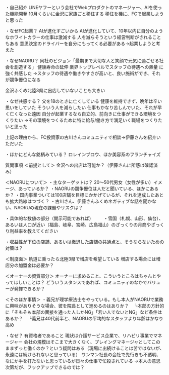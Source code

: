 
・自己紹介
LINEヤフーという会社でWebプロダクトのマネージャー、AIを使った機能開発
10月くらいに金沢に家族ごと移住する
移住を機に、FCで起業しようと思った

・なぜFC起業？
AIが進化すごいから
AIが進化していて、10年以内に自分のようなホワイトカラーの仕事は激減する
人を減らそうという経営判断がされることもある
意思決定のドライバーを自分にもってくる必要がある→起業しようと考えた

・なぜNAORU？
同社のビジョン「最期まで大切な人と笑顔で元気に過ごせる社会を創造する」
健康寿命の延伸
業界トップレベルでスタッフの待遇への熱量
に強く共感した
→スタッフの待遇や働きやすさが高いと、良い施術ができ、それが競争優位になる

金沢ふくめ北陸3県に出店していないことも大きい

・なぜ共感する？
父を18のときに亡くしている
健康を維持できず、晩年は辛い思いをしていた
そういう人を減らしたい
仕事もかなり苦しんでいた、それが早く亡くなった遠因
自分が起業するなら自立的、前向きに仕事ができる環境をつくりたい
→その環境をつくるために特に給与/働き方で満足いく職場をつくりたいと思った

上記の理由から、FC投資家の古川さんコミュニティで相談→伊藤さんを紹介いただいた

・ほかにどんな銘柄みている？
ロレインブロウ、ほか美容系のフランチャイズ

質問事項
＜前提として＞
金沢への出店は可能か？（伊藤さんに所感は確認済み）

＜NAORUについて＞
・主なターゲットは？ 20〜50代男女（女性が多い）イメージ、あっているか？
・NAORUの競争優位は人だと聞いている、ほかにあるか？
・国内事業ついては100店舗を目標にかかげているが、それを達成したあとも拡大路線はつづく？
・古川さん、伊藤さんふくめネガティブな話を聞かない、NAORUの現在の課題やリスクは？　

・具体的な数値の部分（開示可能であれば）
　　・雪国（札幌、山形、仙台）、あるいは人口が近い（福島、岐阜、宮崎、広島福山）のざっくりの月商やざっくり利益率を教えてください

・収益性が下位の店舗、あるいは撤退した店舗の共通点と、そうならないための対策は？

＜制度面＞
軌道に乗ったら北陸3県で増店を希望している
増店する場合には増店分の加盟金は必要か？

＜オーナーの資質部分＞
オーナーに求めること、こういうところはちゃんとやってほしいことは？
どういうスタンスであれば、コミュニティのなかでバリューが発揮できるか？

＜そのほか事情＞
・義兄が理学療法士をやっている。もし本人がNAORUで業務に興味がありそうな場合、彼を院長として進めるのはありか？
　└本部の方針的に「そもそも本部の面接を通った人しかNG」「若い人でないとNG」など条件はあるか？
　└義兄は40代前半と、NAORUの平均的なスタッフより年齢はかなり高め

・なぜ？
有資格者であること
現状は介護サービス企業で、リハビリ事業でマネージャー
会社の規模はそこまで大きくなく、プレイングマネージャとしてこのままずっと働くのか？という疑問はある（現場に出続けることは苦ではないが、永遠には続けられないと思っている）
ワンマン社長の会社で先行きも不透明、なにか手を打たないと思っているが日々の仕事で忙殺されている
→本人の意思次第だが、フックアップできるのでは？